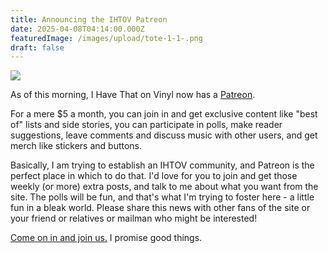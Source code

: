 ```yaml
---
title: Announcing the IHTOV Patreon
date: 2025-04-08T04:14:00.000Z
featuredImage: /images/upload/tote-1-1-.png
draft: false
---
```

![](/images/upload/tote-1-1-.png)

As of this morning, I Have That on Vinyl now has a [Patreon](https://www.patreon.com/c/ihavethatonvinyl). 

For a mere $5 a month, you can join in and get exclusive content like "best of" lists and side stories, you can participate in polls, make reader suggestions, leave comments and discuss music with other users, and get merch like stickers and buttons. 

Basically, I am trying to establish an IHTOV community, and Patreon is the perfect place in which to do that. I'd love for you to join and get those weekly (or more) extra posts, and talk to me about what you want from the site. The polls will be fun, and that's what I'm trying to foster here - a little fun in a bleak world. Please share this news with other fans of the site or your friend or relatives or mailman who might be interested!

[Come on in and join us.](https://www.patreon.com/c/ihavethatonvinyl) I promise good things.
